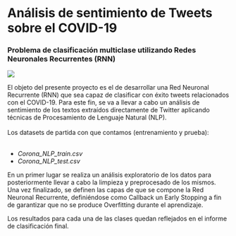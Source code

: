 # Análisis de sentimiento de Tweets sobre el COVID-19</br> 
### Problema de clasificación multiclase utilizando Redes Neuronales Recurrentes (RNN)
<p align="left">
<img src="https://i.ibb.co/BrxvVqv/NLP-2.jpg">
</p>
El objeto del presente proyecto es el de desarrollar una Red Neuronal Recurrente (RNN) que sea capaz de clasificar con éxito tweets relacionados con el COVID-19. Para este fin, se va a llevar a cabo un análisis de sentimiento de los textos extraídos directamente de Twitter aplicando técnicas de Procesamiento de Lenguaje Natural (NLP).</br>

</br>
Los datasets de partida con que contamos (entrenamiento y prueba):</br>
</br>

- *Corona_NLP_train.csv*
- *Corona_NLP_test.csv*

En un primer lugar se realiza un análisis exploratorio de los datos para posteriormente llevar a cabo la limpieza y preprocesado de los mismos. Una vez finalizado, se definen las capas de que se compone la Red Neuronal Recurrente, definiéndose como Callback un Early Stopping a fin de garantizar que no se produce Overfitting durante el aprendizaje.

Los resultados para cada una de las clases quedan reflejados en el informe de clasificación final.
